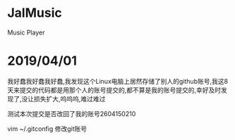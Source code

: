 # JalMusic
Music Player

# 2019/04/01

我好蠢我好蠢我好蠢,我发现这个Linux电脑上居然存储了别人的github账号,我这8天来提交的代码都是用那个人的账号提交的,都不算是我的账号提交的,幸好及时发现了,没让损失扩大,呜呜呜,难过难过

测试本次提交是否改回了我的账号2604150210

vim ~/.gitconfig 修改git账号
